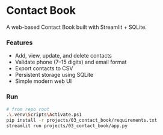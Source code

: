 # Contact Book

A web-based Contact Book built with Streamlit + SQLite.

### Features
- Add, view, update, and delete contacts
- Validate phone (7–15 digits) and email format
- Export contacts to CSV
- Persistent storage using SQLite
- Simple modern web UI

### Run
```bash
# from repo root
.\.venv\Scripts\Activate.ps1
pip install -r projects/03_contact_book/requirements.txt
streamlit run projects/03_contact_book/app.py
